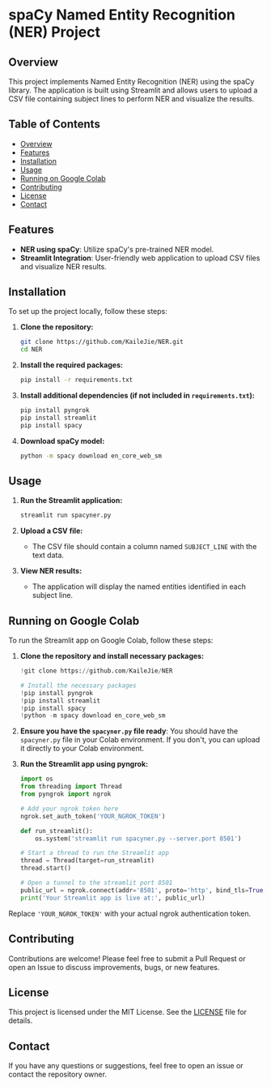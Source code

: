 # spaCy Named Entity Recognition (NER) Project

## Overview

This project implements Named Entity Recognition (NER) using the spaCy library. The application is built using Streamlit and allows users to upload a CSV file containing subject lines to perform NER and visualize the results.

## Table of Contents

- [Overview](#overview)
- [Features](#features)
- [Installation](#installation)
- [Usage](#usage)
- [Running on Google Colab](#running-on-google-colab)
- [Contributing](#contributing)
- [License](#license)
- [Contact](#contact)

## Features

- **NER using spaCy**: Utilize spaCy's pre-trained NER model.
- **Streamlit Integration**: User-friendly web application to upload CSV files and visualize NER results.

## Installation

To set up the project locally, follow these steps:

1. **Clone the repository:**
   ```sh
   git clone https://github.com/KaileJie/NER.git
   cd NER
   ```

2. **Install the required packages:**
   ```sh
   pip install -r requirements.txt
   ```

3. **Install additional dependencies (if not included in `requirements.txt`):**
   ```sh
   pip install pyngrok
   pip install streamlit
   pip install spacy
   ```

4. **Download spaCy model:**
   ```sh
   python -m spacy download en_core_web_sm
   ```

## Usage

1. **Run the Streamlit application:**
   ```sh
   streamlit run spacyner.py
   ```

2. **Upload a CSV file:**
   - The CSV file should contain a column named `SUBJECT_LINE` with the text data.

3. **View NER results:**
   - The application will display the named entities identified in each subject line.

## Running on Google Colab

To run the Streamlit app on Google Colab, follow these steps:

1. **Clone the repository and install necessary packages:**

   ```python
   !git clone https://github.com/KaileJie/NER

   # Install the necessary packages
   !pip install pyngrok
   !pip install streamlit
   !pip install spacy
   !python -m spacy download en_core_web_sm
   ```

2. **Ensure you have the `spacyner.py` file ready**: You should have the `spacyner.py` file in your Colab environment. If you don't, you can upload it directly to your Colab environment.

3. **Run the Streamlit app using pyngrok:**

   ```python
   import os
   from threading import Thread
   from pyngrok import ngrok

   # Add your ngrok token here
   ngrok.set_auth_token('YOUR_NGROK_TOKEN')

   def run_streamlit():
       os.system('streamlit run spacyner.py --server.port 8501')

   # Start a thread to run the Streamlit app
   thread = Thread(target=run_streamlit)
   thread.start()

   # Open a tunnel to the streamlit port 8501
   public_url = ngrok.connect(addr='8501', proto='http', bind_tls=True)
   print('Your Streamlit app is live at:', public_url)
   ```

Replace `'YOUR_NGROK_TOKEN'` with your actual ngrok authentication token.

## Contributing

Contributions are welcome! Please feel free to submit a Pull Request or open an Issue to discuss improvements, bugs, or new features.

## License

This project is licensed under the MIT License. See the [LICENSE](LICENSE) file for details.


## Contact
If you have any questions or suggestions, feel free to open an issue or contact the repository owner.